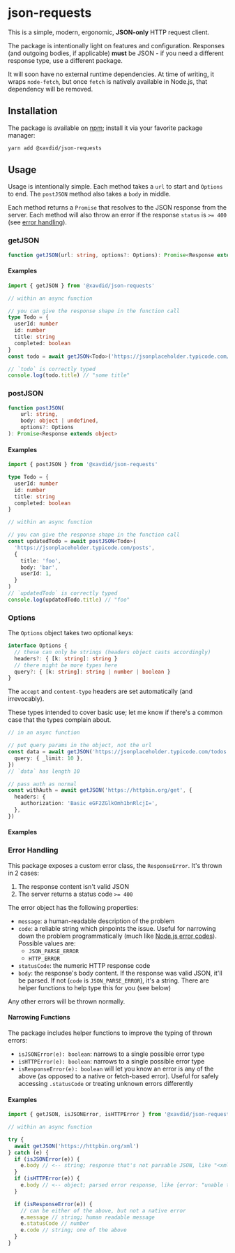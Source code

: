 # json-requests

This is a simple, modern, ergonomic, **JSON-only** HTTP request client.

The package is intentionally light on features and configuration. Responses (and outgoing bodies, if applicable) **must** be JSON - if you need a different response type, use a different package.

It will soon have no external runtime dependencies. At time of writing, it wraps `node-fetch`, but once `fetch` is natively available in Node.js, that dependency will be removed.

## Installation

The package is available on [npm](https://www.npmjs.com/package/@xavdid/json-requests); install it via your favorite package manager:

```sh
yarn add @xavdid/json-requests
```

## Usage

Usage is intentionally simple. Each method takes a `url` to start and `Options` to end. The `postJSON` method also takes a `body` in middle.

Each method returns a `Promise` that resolves to the JSON response from the server. Each method will also throw an error if the response `status` is `>= 400` (see [error handling](#error-handling)).

### getJSON

```ts
function getJSON(url: string, options?: Options): Promise<Response extends object>
```

#### Examples

<!-- these are copied from `readme-examples.test-d.ts`! -->

```ts
import { getJSON } from '@xavdid/json-requests'

// within an async function

// you can give the response shape in the function call
type Todo = {
  userId: number
  id: number
  title: string
  completed: boolean
}
const todo = await getJSON<Todo>('https://jsonplaceholder.typicode.com/todos/1')

// `todo` is correctly typed
console.log(todo.title) // "some title"
```

### postJSON

```ts
function postJSON(
    url: string,
    body: object | undefined,
    options?: Options
): Promise<Response extends object>
```

#### Examples

<!-- these are copied from `readme-examples.test-d.ts`! -->

```ts
import { postJSON } from '@xavdid/json-requests'

type Todo = {
  userId: number
  id: number
  title: string
  completed: boolean
}

// within an async function

// you can give the response shape in the function call
const updatedTodo = await postJSON<Todo>(
  'https://jsonplaceholder.typicode.com/posts',
  {
    title: 'foo',
    body: 'bar',
    userId: 1,
  }
)
// `updatedTodo` is correctly typed
console.log(updatedTodo.title) // "foo"
```

### Options

The `Options` object takes two optional keys:

```ts
interface Options {
  // these can only be strings (headers object casts accordingly)
  headers?: { [k: string]: string }
  // there might be more types here
  query?: { [k: string]: string | number | boolean }
}
```

The `accept` and `content-type` headers are set automatically (and irrevocably).

These types intended to cover basic use; let me know if there's a common case that the types complain about.

```ts
// in an async function

// put query params in the object, not the url
const data = await getJSON('https://jsonplaceholder.typicode.com/todos', {
  query: { _limit: 10 },
})
// `data` has length 10

// pass auth as normal
const withAuth = await getJSON('https://httpbin.org/get', {
  headers: {
    authorization: 'Basic eGF2ZGlkOmh1bnRlcjI=',
  },
})
```

#### Examples

### Error Handling

This package exposes a custom error class, the `ResponseError`. It's thrown in 2 cases:

1. The response content isn't valid JSON
2. The server returns a status code `>= 400`

The error object has the following properties:

- `message`: a human-readable description of the problem
- `code`: a reliable string which pinpoints the issue. Useful for narrowing down the problem programmatically (much like [Node.js error codes](https://nodejs.org/api/errors.html#errors_error_code)). Possible values are:
  - `JSON_PARSE_ERROR`
  - `HTTP_ERROR`
- `statusCode`: the numeric HTTP response code
- `body`: the response's body content. If the response was valid JSON, it'll be parsed. If not (`code` is `JSON_PARSE_ERROR`), it's a string. There are helper functions to help type this for you (see below)

Any other errors will be thrown normally.

#### Narrowing Functions

The package includes helper functions to improve the typing of thrown errors:

- `isJSONError(e): boolean`: narrows to a single possible error type
- `isHTTPError(e): boolean`: narrows to a single possible error type
- `isResponseError(e): boolean` will let you know an error is any of the above (as opposed to a native or fetch-based error). Useful for safely accessing `.statusCode` or treating unknown errors differently

#### Examples

<!-- these are copied from `readme-examples.test-d.ts`! -->

```ts
import { getJSON, isJSONError, isHTTPError } from '@xavdid/json-requests'

// within an async function

try {
  await getJSON('https://httpbin.org/xml')
} catch (e) {
  if (isJSONError(e)) {
    e.body // <-- string; response that's not parsable JSON, like "<xml>...</xml>"
  }
  if (isHTTPError(e)) {
    e.body // <-- object; parsed error response, like {error: "unable to X"}
  }

  if (isResponseError(e)) {
    // can be either of the above, but not a native error
    e.message // string; human readable message
    e.statusCode // number
    e.code // string; one of the above
  }
}
```
